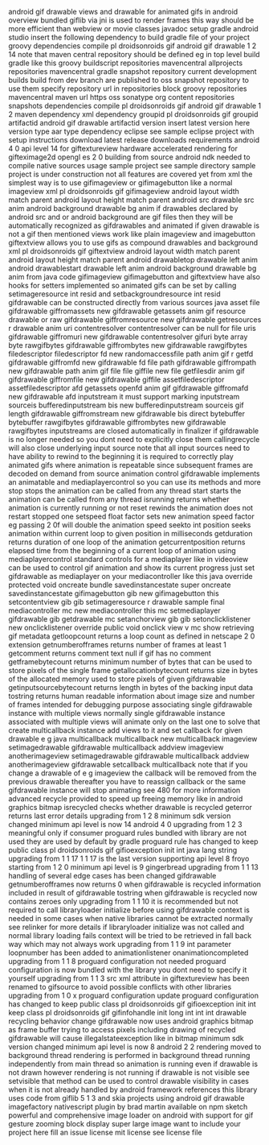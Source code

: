 android gif drawable views and drawable for animated gifs in android overview bundled giflib via jni is used to render frames this way should be more efficient than webview or movie classes javadoc setup gradle android studio insert the following dependency to build gradle file of your project groovy dependencies compile pl droidsonroids gif android gif drawable 1 2 14 note that maven central repository should be defined eg in top level build gradle like this groovy buildscript repositories mavencentral allprojects repositories mavencentral gradle snapshot repository current development builds build from dev branch are published to oss snapshot repository to use them specify repository url in repositories block groovy repositories mavencentral maven url https oss sonatype org content repositories snapshots dependencies compile pl droidsonroids gif android gif drawable 1 2 maven dependency xml dependency groupid pl droidsonroids gif groupid artifactid android gif drawable artifactid version insert latest version here version type aar type dependency eclipse see sample eclipse project with setup instructions download latest release downloads requirements android 4 0 api level 14 for giftextureview hardware accelerated rendering for gifteximage2d opengl es 2 0 building from source android ndk needed to compile native sources usage sample project see sample directory sample project is under construction not all features are covered yet from xml the simplest way is to use gifimageview or gifimagebutton like a normal imageview xml pl droidsonroids gif gifimageview android layout width match parent android layout height match parent android src drawable src anim android background drawable bg anim if drawables declared by android src and or android background are gif files then they will be automatically recognized as gifdrawables and animated if given drawable is not a gif then mentioned views work like plain imageview and imagebutton giftextview allows you to use gifs as compound drawables and background xml pl droidsonroids gif giftextview android layout width match parent android layout height match parent android drawabletop drawable left anim android drawablestart drawable left anim android background drawable bg anim from java code gifimageview gifimagebutton and giftextview have also hooks for setters implemented so animated gifs can be set by calling setimageresource int resid and setbackgroundresource int resid gifdrawable can be constructed directly from various sources java asset file gifdrawable giffromassets new gifdrawable getassets anim gif resource drawable or raw gifdrawable giffromresource new gifdrawable getresources r drawable anim uri contentresolver contentresolver can be null for file uris gifdrawable giffromuri new gifdrawable contentresolver gifuri byte array byte rawgifbytes gifdrawable giffrombytes new gifdrawable rawgifbytes filedescriptor filedescriptor fd new randomaccessfile path anim gif r getfd gifdrawable giffromfd new gifdrawable fd file path gifdrawable giffrompath new gifdrawable path anim gif file file giffile new file getfilesdir anim gif gifdrawable giffromfile new gifdrawable giffile assetfiledescriptor assetfiledescriptor afd getassets openfd anim gif gifdrawable giffromafd new gifdrawable afd inputstream it must support marking inputstream sourceis bufferedinputstream bis new bufferedinputstream sourceis gif length gifdrawable giffromstream new gifdrawable bis direct bytebuffer bytebuffer rawgifbytes gifdrawable giffrombytes new gifdrawable rawgifbytes inputstreams are closed automatically in finalizer if gifdrawable is no longer needed so you dont need to explicitly close them callingrecycle will also close underlying input source note that all input sources need to have ability to rewind to the beginning it is required to correctly play animated gifs where animation is repeatable since subsequent frames are decoded on demand from source animation control gifdrawable implements an animatable and mediaplayercontrol so you can use its methods and more stop stops the animation can be called from any thread start starts the animation can be called from any thread isrunning returns whether animation is currently running or not reset rewinds the animation does not restart stopped one setspeed float factor sets new animation speed factor eg passing 2 0f will double the animation speed seekto int position seeks animation within current loop to given position in milliseconds getduration returns duration of one loop of the animation getcurrentposition returns elapsed time from the beginning of a current loop of animation using mediaplayercontrol standard controls for a mediaplayer like in videoview can be used to control gif animation and show its current progress just set gifdrawable as mediaplayer on your mediacontroller like this java override protected void oncreate bundle savedinstancestate super oncreate savedinstancestate gifimagebutton gib new gifimagebutton this setcontentview gib gib setimageresource r drawable sample final mediacontroller mc new mediacontroller this mc setmediaplayer gifdrawable gib getdrawable mc setanchorview gib gib setonclicklistener new onclicklistener override public void onclick view v mc show retrieving gif metadata getloopcount returns a loop count as defined in netscape 2 0 extension getnumberofframes returns number of frames at least 1 getcomment returns comment text null if gif has no comment getframebytecount returns minimum number of bytes that can be used to store pixels of the single frame getallocationbytecount returns size in bytes of the allocated memory used to store pixels of given gifdrawable getinputsourcebytecount returns length in bytes of the backing input data tostring returns human readable information about image size and number of frames intended for debugging purpose associating single gifdrawable instance with multiple views normally single gifdrawable instance associated with multiple views will animate only on the last one to solve that create multicallback instance add views to it and set callback for given drawable e g java multicallback multicallback new multicallback imageview setimagedrawable gifdrawable multicallback addview imageview anotherimageview setimagedrawable gifdrawable multicallback addview anotherimageview gifdrawable setcallback multicallback note that if you change a drawable of e g imageview the callback will be removed from the previous drawable thereafter you have to reassign callback or the same gifdrawable instance will stop animating see 480 for more information advanced recycle provided to speed up freeing memory like in android graphics bitmap isrecycled checks whether drawable is recycled geterror returns last error details upgrading from 1 2 8 minimum sdk version changed minimum api level is now 14 android 4 0 upgrading from 1 2 3 meaningful only if consumer proguard rules bundled with library are not used they are used by default by gradle proguard rule has changed to keep public class pl droidsonroids gif gifioexception init int java lang string upgrading from 1 1 17 1 1 17 is the last version supporting api level 8 froyo starting from 1 2 0 minimum api level is 9 gingerbread upgrading from 1 1 13 handling of several edge cases has been changed gifdrawable getnumberofframes now returns 0 when gifdrawable is recycled information included in result of gifdrawable tostring when gifdrawable is recycled now contains zeroes only upgrading from 1 1 10 it is recommended but not required to call libraryloader initialize before using gifdrawable context is needed in some cases when native libraries cannot be extracted normally see relinker for more details if libraryloader initialize was not called and normal library loading fails context will be tried to be retrieved in fall back way which may not always work upgrading from 1 1 9 int parameter loopnumber has been added to animationlistener onanimationcompleted upgrading from 1 1 8 proguard configuration not needed proguard configuration is now bundled with the library you dont need to specify it yourself upgrading from 1 1 3 src xml attribute in giftextureview has been renamed to gifsource to avoid possible conflicts with other libraries upgrading from 1 0 x proguard configuration update proguard configuration has changed to keep public class pl droidsonroids gif gifioexception init int keep class pl droidsonroids gif gifinfohandle init long int int int drawable recycling behavior change gifdrawable now uses android graphics bitmap as frame buffer trying to access pixels including drawing of recycled gifdrawable will cause illegalstateexception like in bitmap minimum sdk version changed minimum api level is now 8 android 2 2 rendering moved to background thread rendering is performed in background thread running independently from main thread so animation is running even if drawable is not drawn however rendering is not running if drawable is not visible see setvisible that method can be used to control drawable visibility in cases when it is not already handled by android framework references this library uses code from giflib 5 1 3 and skia projects using android gif drawable imagefactory nativescript plugin by brad martin available on npm sketch powerful and comprehensive image loader on android with support for gif gesture zooming block display super large image want to include your project here fill an issue license mit license see license file